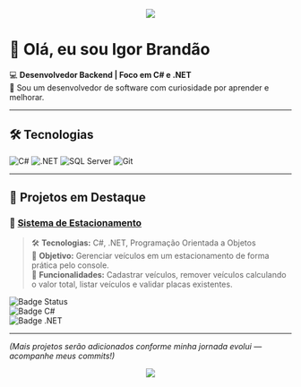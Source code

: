 <!-- Banner opcional -->
<p align="center">
  <img src="https://capsule-render.vercel.app/api?type=waving&color=512BD4&height=150&section=header&text=Igor%20Brandão&fontSize=40&fontColor=ffffff" />
</p>

# 👋 Olá, eu sou Igor Brandão

💻 **Desenvolvedor Backend | Foco em C# e .NET**  
🚀 Sou um desenvolvedor de software com curiosidade por aprender e melhorar.

---

## 🛠️ Tecnologias
![C#](https://img.shields.io/badge/C%23-239120?style=for-the-badge&logo=c-sharp&logoColor=white)
![.NET](https://img.shields.io/badge/.NET-512BD4?style=for-the-badge&logo=dotnet&logoColor=white)
![SQL Server](https://img.shields.io/badge/SQL%20Server-CC2927?style=for-the-badge&logo=microsoft-sql-server&logoColor=white)
![Git](https://img.shields.io/badge/Git-F05032?style=for-the-badge&logo=git&logoColor=white)

---

## 📂 Projetos em Destaque

### 🔹 [**Sistema de Estacionamento**](https://github.com/igorbrandaocassimiro/Projeto-Estacionamento)
> 🛠️ **Tecnologias:** C#, .NET, Programação Orientada a Objetos  
> 🎯 **Objetivo:** Gerenciar veículos em um estacionamento de forma prática pelo console.  
> 📌 **Funcionalidades:** Cadastrar veículos, remover veículos calculando o valor total, listar veículos e validar placas existentes.  

![Badge Status](https://img.shields.io/badge/Status-Concluído-brightgreen?style=flat-square)  
![Badge C#](https://img.shields.io/badge/C%23-239120?style=flat-square&logo=c-sharp&logoColor=white)  
![Badge .NET](https://img.shields.io/badge/.NET-512BD4?style=flat-square&logo=dotnet&logoColor=white)  

---

*(Mais projetos serão adicionados conforme minha jornada evolui — acompanhe meus commits!)*

<!-- Rodapé opcional -->
<p align="center">
  <img src="https://capsule-render.vercel.app/api?type=waving&color=512BD4&height=120&section=footer"/>
</p>
